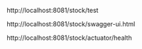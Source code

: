 http://localhost:8081/stock/test

http://localhost:8081/stock/swagger-ui.html

http://localhost:8081/stock/actuator/health

